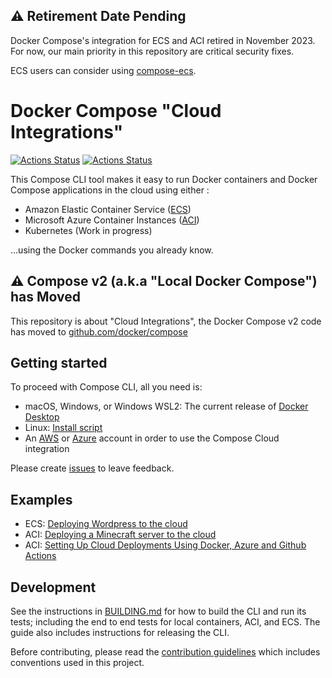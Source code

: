 ## :warning: Retirement Date Pending

Docker Compose's integration for ECS and ACI retired in November 2023. For now, our main priority in this repository are critical security fixes.

ECS users can consider using [compose-ecs](https://github.com/docker/compose-ecs).


# Docker Compose "Cloud Integrations"

[![Actions Status](https://github.com/docker/compose-cli/workflows/Continuous%20integration/badge.svg)](https://github.com/docker/compose-cli/actions)
[![Actions Status](https://github.com/docker/compose-cli/workflows/Windows%20CI/badge.svg)](https://github.com/docker/compose-cli/actions)


This Compose CLI tool makes it easy to run Docker containers and Docker Compose applications in the cloud using either :
- Amazon Elastic Container Service
([ECS](https://aws.amazon.com/ecs))
- Microsoft Azure Container Instances
([ACI](https://azure.microsoft.com/services/container-instances))
- Kubernetes (Work in progress)

...using the Docker commands you already know.
  
## :warning: Compose v2 (a.k.a "Local Docker Compose") has Moved

This repository is about "Cloud Integrations", the Docker Compose v2
code has moved to [github.com/docker/compose](https://github.com/docker/compose/tree/v2) 

## Getting started

To proceed with Compose CLI, all you need is:

* macOS, Windows, or Windows WSL2: The current release of
  [Docker Desktop](https://www.docker.com/products/docker-desktop)
* Linux:
  [Install script](INSTALL.md)
* An [AWS](https://aws.amazon.com) or [Azure](https://azure.microsoft.com)
  account in order to use the Compose Cloud integration

Please create [issues](https://github.com/docker/compose-cli/issues) to leave feedback.

## Examples

* ECS: [Deploying Wordpress to the cloud](https://www.docker.com/blog/deploying-wordpress-to-the-cloud/)
* ACI: [Deploying a Minecraft server to the cloud](https://www.docker.com/blog/deploying-a-minecraft-docker-server-to-the-cloud/)
* ACI: [Setting Up Cloud Deployments Using Docker, Azure and Github Actions](https://www.docker.com/blog/setting-up-cloud-deployments-using-docker-azure-and-github-actions/)

## Development

See the instructions in [BUILDING.md](BUILDING.md) for how to build the CLI and
run its tests; including the end to end tests for local containers, ACI, and
ECS.
The guide also includes instructions for releasing the CLI.

Before contributing, please read the [contribution guidelines](CONTRIBUTING.md)
which includes conventions used in this project.
